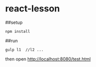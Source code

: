 # react-lesson


##setup

    npm install
    
##run
    
    gulp l1  //l2 ...
    
then open [http://localhost:8080/test.html](http://localhost:8080/test.html)
